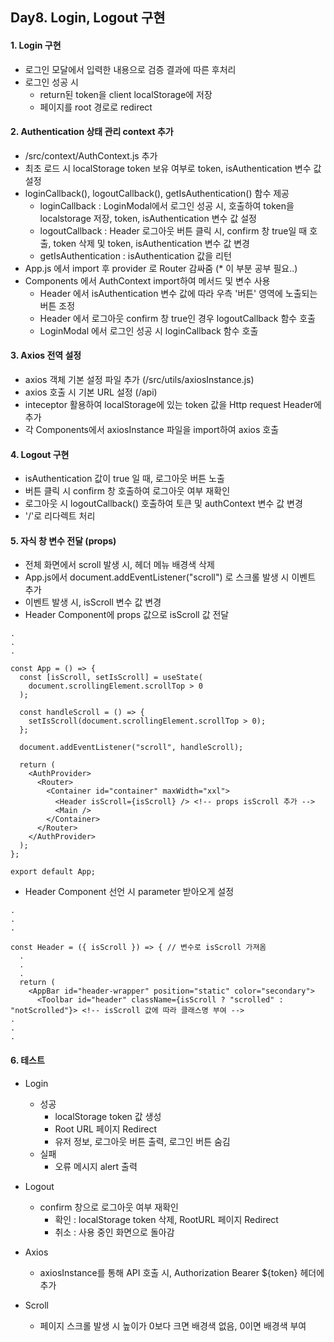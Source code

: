 ## Day8. Login, Logout 구현

#### 1. Login 구현

- 로그인 모달에서 입력한 내용으로 검증 결과에 따른 후처리
- 로그인 성공 시
  - return된 token을 client localStorage에 저장
  - 페이지를 root 경로로 redirect

#### 2. Authentication 상태 관리 context 추가

- /src/context/AuthContext.js 추가
- 최초 로드 시 localStorage token 보유 여부로 token, isAuthentication 변수 값 설정
- loginCallback(), logoutCallback(), getIsAuthentication() 함수 제공
  - loginCallback : LoginModal에서 로그인 성공 시, 호출하여 token을 localstorage 저장, token, isAuthentication 변수 값 설정
  - logoutCallback : Header 로그아웃 버튼 클릭 시, confirm 창 true일 때 호출, token 삭제 및 token, isAuthentication 변수 값 변경
  - getIsAuthentication : isAuthentication 값을 리턴
- App.js 에서 import 후 provider 로 Router 감싸줌 (\* 이 부분 공부 필요..)
- Components 에서 AuthContext import하여 메서드 및 변수 사용
  - Header 에서 isAuthentication 변수 값에 따라 우측 '버튼' 영역에 노출되는 버튼 조정
  - Header 에서 로그아웃 confirm 창 true인 경우 logoutCallback 함수 호출
  - LoginModal 에서 로그인 성공 시 loginCallback 함수 호출

#### 3. Axios 전역 설정

- axios 객체 기본 설정 파일 추가 (/src/utils/axiosInstance.js)
- axios 호출 시 기본 URL 설정 (/api)
- inteceptor 활용하여 localStorage에 있는 token 값을 Http request Header에 추가
- 각 Components에서 axiosInstance 파일을 import하여 axios 호출

#### 4. Logout 구현

- isAuthentication 값이 true 일 때, 로그아웃 버튼 노출
- 버튼 클릭 시 confirm 창 호출하여 로그아웃 여부 재확인
- 로그아웃 시 logoutCallback() 호출하여 토큰 및 authContext 변수 값 변경
- '/'로 리다렉트 처리

#### 5. 자식 창 변수 전달 (props)

- 전체 화면에서 scroll 발생 시, 헤더 메뉴 배경색 삭제
- App.js에서 document.addEventListener("scroll") 로 스크롤 발생 시 이벤트 추가
- 이벤트 발생 시, isScroll 변수 값 변경
- Header Component에 props 값으로 isScroll 값 전달

```
.
.
.

const App = () => {
  const [isScroll, setIsScroll] = useState(
    document.scrollingElement.scrollTop > 0
  );

  const handleScroll = () => {
    setIsScroll(document.scrollingElement.scrollTop > 0);
  };

  document.addEventListener("scroll", handleScroll);

  return (
    <AuthProvider>
      <Router>
        <Container id="container" maxWidth="xxl">
          <Header isScroll={isScroll} /> <!-- props isScroll 추가 -->
          <Main />
        </Container>
      </Router>
    </AuthProvider>
  );
};

export default App;

```

- Header Component 선언 시 parameter 받아오게 설정

```
.
.
.

const Header = ({ isScroll }) => { // 변수로 isScroll 가져옴
  .
  .
  .
  return (
    <AppBar id="header-wrapper" position="static" color="secondary">
      <Toolbar id="header" className={isScroll ? "scrolled" : "notScrolled"}> <!-- isScroll 값에 따라 클래스명 부여 -->
.
.
.
```

#### 6. 테스트

- Login
  - 성공
    - localStorage token 값 생성
    - Root URL 페이지 Redirect
    - 유저 정보, 로그아웃 버튼 출력, 로그인 버튼 숨김
  - 실패
    - 오류 메시지 alert 출력
- Logout
  - confirm 창으로 로그아웃 여부 재확인
    - 확인 : localStorage token 삭제, RootURL 페이지 Redirect
    - 취소 : 사용 중인 화면으로 돌아감
- Axios

  - axiosInstance를 통해 API 호출 시, Authorization Bearer ${token} 헤더에 추가

- Scroll
  - 페이지 스크롤 발생 시 높이가 0보다 크면 배경색 없음, 0이면 배경색 부여
